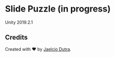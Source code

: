 # Slide Puzzle (in progress)
Unity 2019.2.1

## Credits

Created with :heart: by [Jaelcio Dutra](https://www.linkedin.com/in/jaelcio-dutra/).
